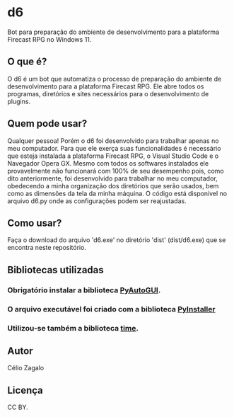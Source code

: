 # d6
Bot para preparação do ambiente de desenvolvimento para a plataforma Firecast RPG no Windows 11.

## O que é?
O d6 é um bot que automatiza o processo de preparação do ambiente de desenvolvimento para a plataforma Firecast RPG. Ele abre todos os programas, diretórios e sites necessários para o desenvolvimento de plugins.

## Quem pode usar?
Qualquer pessoa! Porém o d6 foi desenvolvido para trabalhar apenas no meu computador. 
Para que ele exerça suas funcionalidades é necessário que esteja instalada a plataforma Firecast RPG, o Visual Studio Code e o Navegador Opera GX. 
Mesmo com todos os softwares instalados ele provavelmente não funcionará com 100% de seu desempenho pois, como dito anteriormente, foi desenvolvido para trabalhar no meu computador, obedecendo a minha organização dos diretórios que serão usados, bem como as dimensões da tela da minha máquina. 
O código está disponível no arquivo d6.py onde as configurações podem ser reajustadas.

## Como usar?
Faça o download do arquivo 'd6.exe' no diretório 'dist' (dist/d6.exe) que se encontra neste repositório.

## Bibliotecas utilizadas
### Obrigatório instalar a biblioteca [PyAutoGUI](https://github.com/asweigart/pyautogui/blob/master/docs/index.rst).
### O arquivo executável foi criado com a biblioteca [PyInstaller](https://www.pyinstaller.org/en/stable/index.html)
### Utilizou-se também a biblioteca [time](https://docs.python.org/pt-br/3.9/library/time.html).
    

## Autor
Célio Zagalo

## Licença
CC BY.
